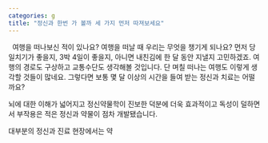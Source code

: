 ```yaml
---
categories: g
title: "정신과 한번 가 볼까 세 가지 먼저 따져보세요"
---
```


&nbsp;
여행을 떠나보신 적이 있나요? 여행을 떠날 때 우리는 무엇을 챙기게 되나요? 먼저 당일치기가 좋을지, 3박 4일이 좋을지, 아니면 내친김에 한 달 동안 지낼지 고민하겠죠. 여행의 경로도 구상하고 교통수단도 생각해볼 것입니다. 단 며칠 떠나는 여행도 이렇게 생각할 것들이 많네요. 그렇다면 보통 몇 달 이상의 시간을 들여 받는 정신과 치료는 어떨까요?

뇌에 대한 이해가 넓어지고 정신약물학이 진보한 덕분에 더욱 효과적이고 독성이 덜하면서 부작용은 적은 정신과 약물이 점차 개발됐습니다.

대부분의 정신과 진료 현장에서는 약